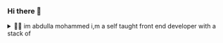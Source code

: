 ### Hi there 👋

<details>
  <summary>
    🧑‍💻 im abdulla mohammed i,m a self taught front end developer with a stack of 
  </summary>
</details>
